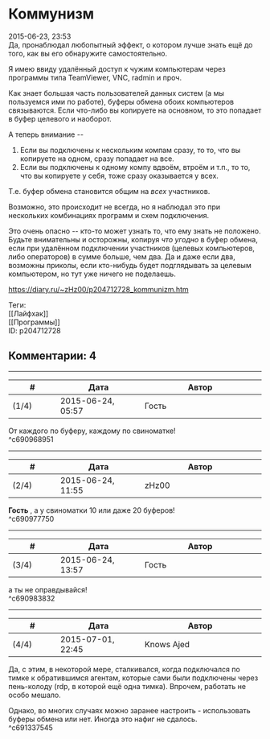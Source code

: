 Коммунизм
=========

  
2015-06-23, 23:53  
 Да, пронаблюдал любопытный эффект, о котором лучше знать ещё до того, как вы его обнаружите самостоятельно.   
   
 Я имею ввиду удалённый доступ к чужим компьютерам через программы типа TeamViewer, VNC, radmin и проч.   
   
 Как знает большая часть пользователей данных систем (а мы пользуемся ими по работе), буферы обмена обоих компьютеров связываются. Если что-либо вы копируете на основном, то это попадает в буфер целевого и наоборот.   
   
 А теперь внимание --   
 1) Если вы подключены к нескольким компам сразу, то то, что вы копируете на одном, сразу попадает на все.   
 2) Если вы подключены к одному компу вдвоём, втроём и т.п., то то, что вы копируете у себя, тоже сразу оказывается у всех.   
   
 Т.е. буфер обмена становится общим на  *всех*  участников.   
   
 Возможно, это происходит не всегда, но я наблюдал это при нескольких комбинациях программ и схем подключения.   
   
 Это очень опасно -- кто-то может узнать то, что ему знать не положено. Будьте внимательны и осторожны, копируя  *что угодно*  в буфер обмена, если при удалённом подключении участников (целевых компьютеров, либо операторов) в сумме больше, чем два. Да и даже если два, возможны приколы, если кто-нибудь будет подглядывать за целевым компьютером, но тут уже ничего не поделаешь.   
  
<https://diary.ru/~zHz00/p204712728_kommunizm.htm>  
  
Теги:  
[[Лайфхак]]  
[[Программы]]  
ID: p204712728  


Комментарии: 4
--------------

  


---



|         #         |              Дата              |                     Автор                     |           ID           |
| --- | --- | --- | --- |
| (1/4) | 2015-06-24, 05:57 | Гость | c690968951 |

  
 От каждого по буферу, каждому по свиноматке!   
 ^c690968951

---



|         #         |              Дата              |                     Автор                     |           ID           |
| --- | --- | --- | --- |
| (2/4) | 2015-06-24, 11:55 | zHz00 | c690977750 |

  
  **Гость**  , а у свиноматки 10 или даже 20 буферов!   
 ^c690977750

---



|         #         |              Дата              |                     Автор                     |           ID           |
| --- | --- | --- | --- |
| (3/4) | 2015-06-24, 13:57 | Гость | c690983832 |

  
 а ты не оправдывайся!   
 ^c690983832

---



|         #         |              Дата              |                     Автор                     |           ID           |
| --- | --- | --- | --- |
| (4/4) | 2015-07-01, 22:45 | Knows Ajed | c691337545 |

  
 Да, с этим, в некоторой мере, сталкивался, когда подключался по тимке к обратившимся агентам, которые сами были подключены через пень-колоду (rdp, в которой ещё одна тимка). Впрочем, работать не особо мешало.   
   
 Однако, во многих случаях можно заранее настроить - использовать буферы обмена или нет. Иногда это нафиг не сдалось.   
 ^c691337545